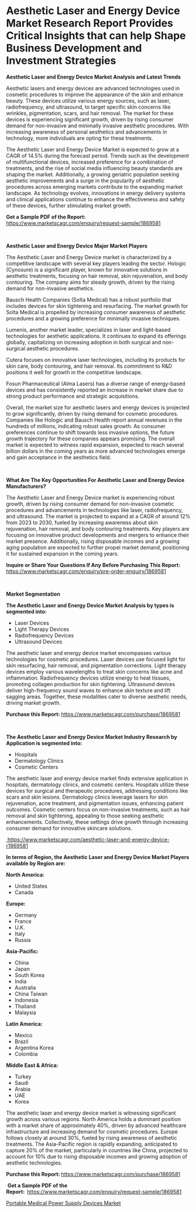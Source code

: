 <p><h1>Aesthetic Laser and Energy Device Market Research Report Provides Critical Insights that can help Shape Business Development and Investment Strategies</h1></p><p><strong>Aesthetic Laser and Energy Device Market Analysis and Latest Trends</strong></p>
<p><p>Aesthetic lasers and energy devices are advanced technologies used in cosmetic procedures to improve the appearance of the skin and enhance beauty. These devices utilize various energy sources, such as laser, radiofrequency, and ultrasound, to target specific skin concerns like wrinkles, pigmentation, scars, and hair removal. The market for these devices is experiencing significant growth, driven by rising consumer demand for non-invasive and minimally invasive aesthetic procedures. With increasing awareness of personal aesthetics and advancements in technology, more individuals are opting for these treatments.</p><p>The Aesthetic Laser and Energy Device Market is expected to grow at a CAGR of 14.5% during the forecast period. Trends such as the development of multifunctional devices, increased preference for a combination of treatments, and the rise of social media influencing beauty standards are shaping the market. Additionally, a growing geriatric population seeking aesthetic improvements and a surge in the popularity of aesthetic procedures across emerging markets contribute to the expanding market landscape. As technology evolves, innovations in energy delivery systems and clinical applications continue to enhance the effectiveness and safety of these devices, further stimulating market growth.</p></p>
<p><strong>Get a Sample PDF of the Report:&nbsp;</strong> <a href="https://www.marketscagr.com/enquiry/request-sample/1869581?utm_campaign=2304&utm_medium=2&utm_source=Github&utm_content=ia&utm_term=05032025&utm_id=aesthetic-laser-and-energy-device">https://www.marketscagr.com/enquiry/request-sample/1869581</a></p>
<p>&nbsp;</p>
<p><strong>Aesthetic Laser and Energy Device Major Market Players</strong></p>
<p><p>The Aesthetic Laser and Energy Device market is characterized by a competitive landscape with several key players leading the sector. Hologic (Cynosure) is a significant player, known for innovative solutions in aesthetic treatments, focusing on hair removal, skin rejuvenation, and body contouring. The company aims for steady growth, driven by the rising demand for non-invasive aesthetics.</p><p>Bausch Health Companies (Solta Medical) has a robust portfolio that includes devices for skin tightening and resurfacing. The market growth for Solta Medical is propelled by increasing consumer awareness of aesthetic procedures and a growing preference for minimally invasive techniques.</p><p>Lumenis, another market leader, specializes in laser and light-based technologies for aesthetic applications. It continues to expand its offerings globally, capitalizing on increasing adoption in both surgical and non-surgical aesthetic procedures.</p><p>Cutera focuses on innovative laser technologies, including its products for skin care, body contouring, and hair removal. Its commitment to R&D positions it well for growth in the competitive landscape.</p><p>Fosun Pharmaceutical (Alma Lasers) has a diverse range of energy-based devices and has consistently reported an increase in market share due to strong product performance and strategic acquisitions.</p><p>Overall, the market size for aesthetic lasers and energy devices is projected to grow significantly, driven by rising demand for cosmetic procedures. Companies like Hologic and Bausch Health report annual revenues in the hundreds of millions, indicating robust sales growth. As consumer preferences continue to shift towards less invasive options, the future growth trajectory for these companies appears promising. The overall market is expected to witness rapid expansion, expected to reach several billion dollars in the coming years as more advanced technologies emerge and gain acceptance in the aesthetics field.</p></p>
<p>&nbsp;</p>
<p><strong>What Are The Key Opportunities For Aesthetic Laser and Energy Device Manufacturers?</strong></p>
<p><p>The Aesthetic Laser and Energy Device market is experiencing robust growth, driven by rising consumer demand for non-invasive cosmetic procedures and advancements in technologies like laser, radiofrequency, and ultrasound. The market is projected to expand at a CAGR of around 12% from 2023 to 2030, fueled by increasing awareness about skin rejuvenation, hair removal, and body contouring treatments. Key players are focusing on innovative product developments and mergers to enhance their market presence. Additionally, rising disposable incomes and a growing aging population are expected to further propel market demand, positioning it for sustained expansion in the coming years.</p></p>
<p><strong>Inquire or Share Your Questions If Any Before Purchasing This Report:</strong> <a href="https://www.marketscagr.com/enquiry/pre-order-enquiry/1869581?utm_campaign=2304&utm_medium=2&utm_source=Github&utm_content=ia&utm_term=05032025&utm_id=aesthetic-laser-and-energy-device">https://www.marketscagr.com/enquiry/pre-order-enquiry/1869581</a></p>
<p>&nbsp;</p>
<p><strong>Market Segmentation</strong></p>
<p><strong>The Aesthetic Laser and Energy Device Market Analysis by types is segmented into:</strong></p>
<p><ul><li>Laser Devices</li><li>Light Therapy Devices</li><li>Radiofrequency Devices</li><li>Ultrasound Devices</li></ul></p>
<p><p>The aesthetic laser and energy device market encompasses various technologies for cosmetic procedures. Laser devices use focused light for skin resurfacing, hair removal, and pigmentation corrections. Light therapy devices employ various wavelengths to treat skin concerns like acne and inflammation. Radiofrequency devices utilize energy to heat tissues, promoting collagen production for skin tightening. Ultrasound devices deliver high-frequency sound waves to enhance skin texture and lift sagging areas. Together, these modalities cater to diverse aesthetic needs, driving market growth.</p></p>
<p><strong>Purchase this Report:&nbsp;</strong><a href="https://www.marketscagr.com/purchase/1869581?utm_campaign=2304&utm_medium=2&utm_source=Github&utm_content=ia&utm_term=05032025&utm_id=aesthetic-laser-and-energy-device">https://www.marketscagr.com/purchase/1869581</a></p>
<p>&nbsp;</p>
<p><strong>The Aesthetic Laser and Energy Device Market Industry Research by Application is segmented into:</strong></p>
<p><ul><li>Hospitals</li><li>Dermatology Clinics</li><li>Cosmetic Centers</li></ul></p>
<p><p>The aesthetic laser and energy device market finds extensive application in hospitals, dermatology clinics, and cosmetic centers. Hospitals utilize these devices for surgical and therapeutic procedures, addressing conditions like scars and skin lesions. Dermatology clinics leverage lasers for skin rejuvenation, acne treatment, and pigmentation issues, enhancing patient outcomes. Cosmetic centers focus on non-invasive treatments, such as hair removal and skin tightening, appealing to those seeking aesthetic enhancements. Collectively, these settings drive growth through increasing consumer demand for innovative skincare solutions.</p></p>
<p><a href="https://www.marketscagr.com/aesthetic-laser-and-energy-device-r1869581?utm_campaign=2304&utm_medium=2&utm_source=Github&utm_content=ia&utm_term=05032025&utm_id=aesthetic-laser-and-energy-device">&nbsp;https://www.marketscagr.com/aesthetic-laser-and-energy-device-r1869581</a></p>
<p><strong>In terms of Region, the Aesthetic Laser and Energy Device Market Players available by Region are:</strong></p>
<p>
    <p> <strong> North America: </strong>
        <ul>
            <li>United States</li>
            <li>Canada</li>
        </ul>
        </p> 
    <p> <strong> Europe: </strong>
        <ul>
            <li>Germany</li>
            <li>France</li>
            <li>U.K.</li>
            <li>Italy</li>
            <li>Russia</li>
        </ul>
        </p> 
    <p> <strong> Asia-Pacific: </strong>
        <ul>
            <li>China</li>
            <li>Japan</li>
            <li>South Korea</li>
            <li>India</li>
            <li>Australia</li>
            <li>China Taiwan</li>
            <li>Indonesia</li>
            <li>Thailand</li>
            <li>Malaysia</li>
        </ul>
        </p> 
    <p> <strong> Latin America: </strong>
        <ul>
            <li>Mexico</li>
            <li>Brazil</li>
            <li>Argentina Korea</li>
            <li>Colombia</li>
        </ul>
        </p> 
    <p> <strong> Middle East & Africa: </strong>
        <ul>
            <li>Turkey</li>
            <li>Saudi</li>
            <li>Arabia</li>
            <li>UAE</li>
            <li>Korea</li>
        </ul>
    </p>
    </p>
<p><p>The aesthetic laser and energy device market is witnessing significant growth across various regions. North America holds a dominant position with a market share of approximately 40%, driven by advanced healthcare infrastructure and increasing demand for cosmetic procedures. Europe follows closely at around 30%, fueled by rising awareness of aesthetic treatments. The Asia-Pacific region is rapidly expanding, anticipated to capture 20% of the market, particularly in countries like China, projected to account for 10% due to rising disposable incomes and growing adoption of aesthetic technologies.</p></p>
<p><strong>Purchase this Report: </strong><a href="https://www.marketscagr.com/purchase/1869581?utm_campaign=2304&utm_medium=2&utm_source=Github&utm_content=ia&utm_term=05032025&utm_id=aesthetic-laser-and-energy-device">https://www.marketscagr.com/purchase/1869581</a></p>
<p>&nbsp;<strong>Get a Sample PDF of the Report:&nbsp;&nbsp;</strong><a href="https://www.marketscagr.com/enquiry/request-sample/1869581?utm_campaign=2304&utm_medium=2&utm_source=Github&utm_content=ia&utm_term=05032025&utm_id=aesthetic-laser-and-energy-device">https://www.marketscagr.com/enquiry/request-sample/1869581</a></p>
<p><strong></strong></p>
<p><p><a href="https://github.com/ilonaenterline65/Market-Research-Report-List-1/blob/main/portable-medical-power-supply-devices-market.md?utm_campaign=2304&utm_medium=2&utm_source=Github&utm_content=ia&utm_term=05032025&utm_id=aesthetic-laser-and-energy-device">Portable Medical Power Supply Devices Market</a></p></p>
